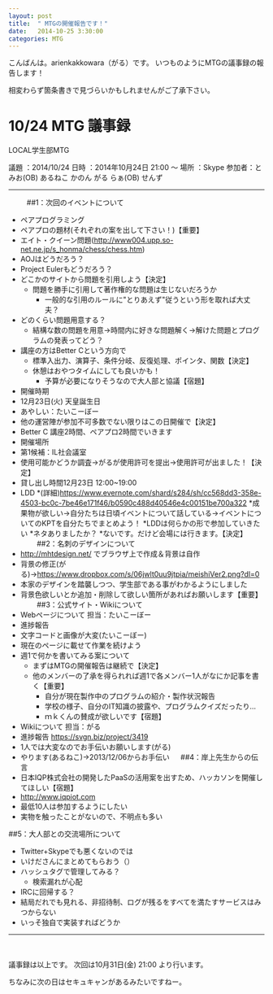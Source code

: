 ```yaml
---
layout: post
title:  " MTGの開催報告です！"
date:   2014-10-25 3:30:00
categories: MTG
---
```


こんばんは。arienkakkowara（がる）です。
いつものようにMTGの議事録の報告します！

相変わらず箇条書きで見づらいかもしれませんがご了承下さい。


# 10/24 MTG 議事録

  LOCAL学生部MTG

議題 ：2014/10/24
日時 ：2014年10月24日 21:00 ～
場所 ：Skype
参加者：とみお(OB) あるねこ かのん がる らぁ(OB) せんず

----------------------------------------------------------------------
　
　
##1：次回のイベントについて
* ペアプログラミング
 * ペアプロの題材(それぞれの案を出して下さい！)【重要】
  * エイト・クイーン問題(http://www004.upp.so-net.ne.jp/s_honma/chess/chess.htm)
  * AOJはどうだろう？
  * Project Eulerもどうだろう？
  * どこかのサイトから問題を引用しよう【決定】
    * 問題を勝手に引用して著作権的な問題は生じないだろうか
      * 一般的な引用のルールに"とりあえず"従うという形を取れば大丈夫？
  * どのくらい問題用意する？
    * 結構な数の問題を用意→時間内に好きな問題解く→解けた問題とプログラムの発表ってどう？
  * 講座の方はBetter Cという方向で
    * 標準入出力、演算子、条件分岐、反復処理、ポインタ、関数【決定】
    * 休憩はおやつタイムにしても良いかも！
      * 予算が必要になりそうなので大人部と協議【宿題】
 * 開催時期
  * 12月23日(火) 天皇誕生日
   * あやしい：たいこーぼー
   * 他の運営陣が参加不可多数でない限りはこの日開催で【決定】
   * Better C 講座2時間、ペアプロ2時間でいきます
 * 開催場所
  * 第1候補：IL社会議室
   * 使用可能かどうか調査→がるが使用許可を提出→使用許可が出ました！【決定】
   * 貸し出し時間12月23日 12:00~19:00
 * LDD
  *(詳細)https://www.evernote.com/shard/s284/sh/cc568dd3-358e-4503-bc0c-7be46e171f46/b0590c488d40546e4c00151be700a322
  *成果物が欲しい→自分たちは日頃イベントについて話している→イベントについてのKPTを自分たちでまとめよう！
  *LDDは何らかの形で参加していきたい
  *ネタありましたか？
   *ないです。だけど会場には行きます。【決定】
　　
##2：名刺のデザインについて
* http://mhtdesign.net/ でブラウザ上で作成＆背景は自作
* 背景の修正(がる)→https://www.dropbox.com/s/06jwlt0uu9jtpia/meishiVer2.png?dl=0
* 本家のデザインを踏襲しつつ、学生部である事がわかるようにしました
* 背景色欲しいとか追加・削除して欲しい箇所があればお願いします【重要】
　　
##3：公式サイト・Wikiについて
* Webページについて 担当：たいこーぼー
 * 進捗報告
  * 文字コードと画像が大変(たいこーぼー)
  * 現在のページに載せて作業を続けよう
* 週1で何かを書いてみる案について
  * まずはMTGの開催報告は継続で【決定】
  * 他のメンバーの了承を得られれば週1で各メンバー1人がなにか記事を書く【重要】
    * 自分が現在製作中のプログラムの紹介・製作状況報告
    * 学校の様子、自分のIT知識の披露や、プログラムクイズだったり…
    * ｍｋくんの賛成が欲しいです【宿題】
* Wikiについて 担当：がる
 * 進捗報告 https://svgn.biz/project/3419
  * 1人では大変なのでお手伝いお願いします(がる)
  * やります(あるねこ)→2013/12/06からお手伝い
 　
##4：岸上先生からの伝言
* 日本IQP株式会社の開発したPaaSの活用案を出すため、ハッカソンを開催してほしい【宿題】
* http://www.iqpiot.com
* 最低10人は参加するようにしたい
* 実物を触ったことがないので、不明点も多い

##5：大人部との交流場所について
* Twitter+Skypeでも悪くないのでは
* いけださんにまとめてもらおう（）
* ハッシュタグで管理してみる？
  * 検索漏れが心配
* IRCに回帰する？
* 結局だれでも見れる、非招待制、ログが残るをすべてを満たすサービスはみつからない
* いっそ独自で実装すればどうか
　
　
---------------------------------------------------------------------
　


議事録は以上です。
次回は10月31日(金) 21:00 より行います。

ちなみに次の日はセキュキャンがあるみたいですねー。